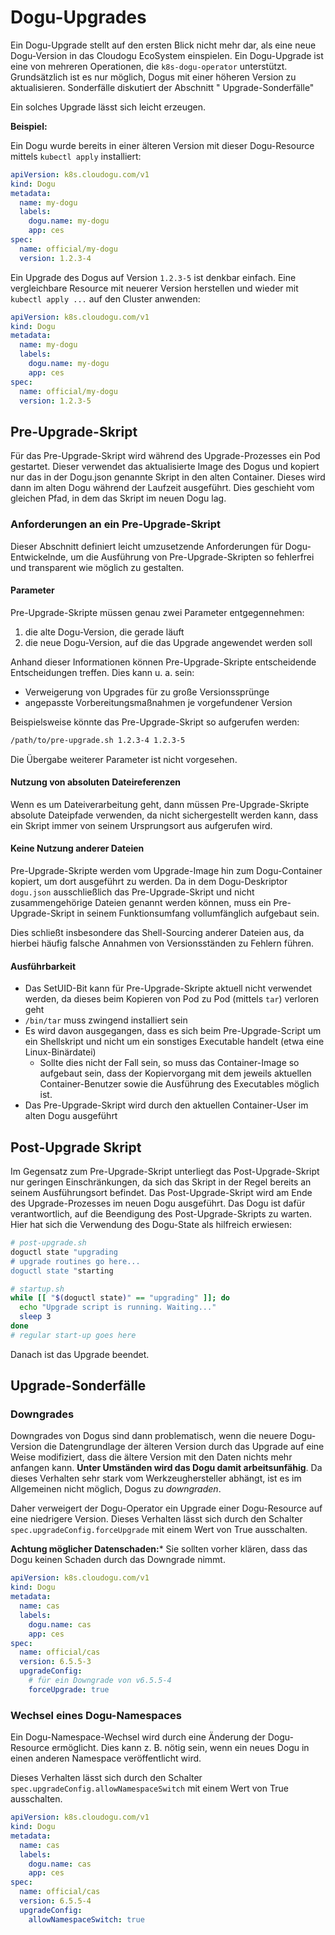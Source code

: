 # Dogu-Upgrades

Ein Dogu-Upgrade stellt auf den ersten Blick nicht mehr dar, als eine neue Dogu-Version in das Cloudogu EcoSystem
einspielen. Ein Dogu-Upgrade ist eine von mehreren Operationen, die `k8s-dogu-operator` unterstützt. Grundsätzlich ist
es nur möglich, Dogus mit einer höheren Version zu aktualisieren. Sonderfälle diskutiert der Abschnitt "
Upgrade-Sonderfälle"

Ein solches Upgrade lässt sich leicht erzeugen.

**Beispiel:**

Ein Dogu wurde bereits in einer älteren Version mit dieser Dogu-Resource mittels `kubectl apply` installiert:

```yaml
apiVersion: k8s.cloudogu.com/v1
kind: Dogu
metadata:
  name: my-dogu
  labels:
    dogu.name: my-dogu
    app: ces
spec:
  name: official/my-dogu
  version: 1.2.3-4
```

Ein Upgrade des Dogus auf Version `1.2.3-5` ist denkbar einfach. Eine vergleichbare Resource mit neuerer Version
herstellen und wieder mit `kubectl apply ...` auf den Cluster anwenden:

```yaml
apiVersion: k8s.cloudogu.com/v1
kind: Dogu
metadata:
  name: my-dogu
  labels:
    dogu.name: my-dogu
    app: ces
spec:
  name: official/my-dogu
  version: 1.2.3-5
```

## Pre-Upgrade-Skript

Für das Pre-Upgrade-Skript wird während des Upgrade-Prozesses ein Pod gestartet.
Dieser verwendet das aktualisierte Image des Dogus und kopiert nur das in der Dogu.json genannte Skript in den alten
Container. Dieses wird dann im alten Dogu während der Laufzeit ausgeführt. Dies geschieht vom gleichen Pfad, in dem das Skript im neuen Dogu lag.

### Anforderungen an ein Pre-Upgrade-Skript

Dieser Abschnitt definiert leicht umzusetzende Anforderungen für Dogu-Entwickelnde, um die Ausführung von
Pre-Upgrade-Skripten so fehlerfrei und transparent wie möglich zu gestalten.

#### Parameter

Pre-Upgrade-Skripte müssen genau zwei Parameter entgegennehmen:

1. die alte Dogu-Version, die gerade läuft
2. die neue Dogu-Version, auf die das Upgrade angewendet werden soll

Anhand dieser Informationen können Pre-Upgrade-Skripte entscheidende Entscheidungen treffen. Dies kann u. a. sein:
- Verweigerung von Upgrades für zu große Versionssprünge
- angepasste Vorbereitungsmaßnahmen je vorgefundener Version

Beispielsweise könnte das Pre-Upgrade-Skript so aufgerufen werden:

```bash
/path/to/pre-upgrade.sh 1.2.3-4 1.2.3-5
```

Die Übergabe weiterer Parameter ist nicht vorgesehen.

#### Nutzung von absoluten Dateireferenzen

Wenn es um Dateiverarbeitung geht, dann müssen Pre-Upgrade-Skripte absolute Dateipfade verwenden,
da nicht sichergestellt werden kann, dass ein Skript immer von seinem Ursprungsort aus aufgerufen wird.

#### Keine Nutzung anderer Dateien

Pre-Upgrade-Skripte werden vom Upgrade-Image hin zum Dogu-Container kopiert, um dort ausgeführt zu werden.
Da in dem Dogu-Deskriptor `dogu.json` ausschließlich das Pre-Upgrade-Skript und nicht zusammengehörige Dateien genannt werden können,
muss ein Pre-Upgrade-Skript in seinem Funktionsumfang vollumfänglich aufgebaut sein.

Dies schließt insbesondere das Shell-Sourcing anderer Dateien aus, da hierbei häufig falsche Annahmen von Versionsständen zu Fehlern führen.

#### Ausführbarkeit

- Das SetUID-Bit kann für Pre-Upgrade-Skripte aktuell nicht verwendet werden, da dieses beim Kopieren von Pod zu Pod (mittels `tar`) verloren geht
- `/bin/tar` muss zwingend installiert sein
- Es wird davon ausgegangen, dass es sich beim Pre-Upgrade-Script um ein Shellskript und nicht um ein sonstiges
  Executable handelt (etwa eine Linux-Binärdatei)
   - Sollte dies nicht der Fall sein, so muss das Container-Image so aufgebaut sein, dass der Kopiervorgang mit dem
     jeweils aktuellen Container-Benutzer sowie die Ausführung des Executables möglich ist.
- Das Pre-Upgrade-Skript wird durch den aktuellen Container-User im alten Dogu ausgeführt

## Post-Upgrade Skript

Im Gegensatz zum Pre-Upgrade-Skript unterliegt das Post-Upgrade-Skript nur geringen Einschränkungen, da sich das Skript in der Regel bereits an seinem Ausführungsort befindet.
Das Post-Upgrade-Skript wird am Ende des Upgrade-Prozesses im neuen Dogu ausgeführt.
Das Dogu ist dafür verantwortlich, auf die Beendigung des Post-Upgrade-Skripts zu warten.
Hier hat sich die Verwendung des Dogu-State als hilfreich erwiesen:

```bash
# post-upgrade.sh
doguctl state "upgrading
# upgrade routines go here...
doguctl state "starting
```

```bash
# startup.sh
while [[ "$(doguctl state)" == "upgrading" ]]; do
  echo "Upgrade script is running. Waiting..."
  sleep 3
done
# regular start-up goes here
```

Danach ist das Upgrade beendet.

## Upgrade-Sonderfälle

### Downgrades

Downgrades von Dogus sind dann problematisch, wenn die neuere Dogu-Version die Datengrundlage der älteren Version durch
das Upgrade auf eine Weise modifiziert, dass die ältere Version mit den Daten nichts mehr anfangen kann. **Unter
Umständen wird das Dogu damit arbeitsunfähig**. Da dieses Verhalten sehr stark vom Werkzeughersteller abhängt, ist es im
Allgemeinen nicht möglich, Dogus zu _downgraden_.

Daher verweigert der Dogu-Operator ein Upgrade einer Dogu-Resource auf eine niedrigere Version. Dieses Verhalten lässt
sich durch den Schalter `spec.upgradeConfig.forceUpgrade` mit einem Wert von True ausschalten.

**Achtung möglicher Datenschaden:***
Sie sollten vorher klären, dass das Dogu keinen Schaden durch das Downgrade nimmt.

```yaml
apiVersion: k8s.cloudogu.com/v1
kind: Dogu
metadata:
  name: cas
  labels:
    dogu.name: cas
    app: ces
spec:
  name: official/cas
  version: 6.5.5-3
  upgradeConfig:
    # für ein Downgrade von v6.5.5-4
    forceUpgrade: true
```

### Wechsel eines Dogu-Namespaces

Ein Dogu-Namespace-Wechsel wird durch eine Änderung der Dogu-Resource ermöglicht. Dies kann z. B. nötig sein, wenn ein
neues Dogu in einen anderen Namespace veröffentlicht wird.

Dieses Verhalten lässt sich durch den Schalter `spec.upgradeConfig.allowNamespaceSwitch` mit einem Wert von True
ausschalten.

```yaml
apiVersion: k8s.cloudogu.com/v1
kind: Dogu
metadata:
  name: cas
  labels:
    dogu.name: cas
    app: ces
spec:
  name: official/cas
  version: 6.5.5-4
  upgradeConfig:
    allowNamespaceSwitch: true
```
